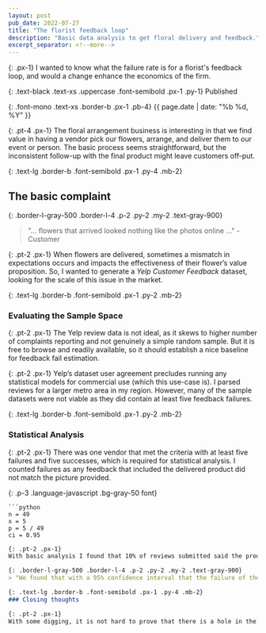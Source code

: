 ```yaml
---
layout: post
pub_date: 2022-07-27
title: "The florist feedback loop"
description: "Basic data analysis to get floral delivery and feedback."
excerpt_separator: <!--more-->
---
```


{: .px-1}
I wanted to know what the failure rate is for a florist's feedback loop, and would a change enhance the economics of the firm.
<!--more-->

{: .text-black .text-xs .uppercase .font-semibold .px-1 .py-1}
Published

{: .font-mono .text-xs .border-b .px-1 .pb-4}
{{ page.date | date: "%b %d, %Y" }}

{: .pt-4 .px-1}
The floral arrangement business is interesting in that we find value in having a vendor pick our flowers, arrange, and deliver them to our event or person. The basic process seems straightforward, but the inconsistent follow-up with the final product might leave customers off-put.

{: .text-lg .border-b .font-semibold .px-1 .py-4 .mb-2}
## The basic complaint

{: .border-l-gray-500 .border-l-4 .p-2 .py-2 .my-2 .text-gray-900}
> "... flowers that arrived looked nothing like the photos online ..." - Customer

{: .pt-2 .px-1}
When flowers are delivered, sometimes a mismatch in expectations occurs and impacts the effectiveness of their flower’s value proposition. So, I wanted to generate a *Yelp Customer Feedback* dataset, looking for the scale of this issue in the market.

{: .text-lg .border-b .font-semibold .px-1 .py-2 .mb-2}
### Evaluating the Sample Space

{: .pt-2 .px-1}
The Yelp review data is not ideal, as it skews to higher number of complaints reporting and not genuinely a simple random sample. But it is free to browse and readily available, so it should establish a nice baseline for feedback fail estimation.

{: .pt-2 .px-1}
Yelp’s dataset user agreement precludes running any statistical models for commercial use (which this use-case is). I parsed reviews for a larger metro area in my region. However, many of the sample datasets were not viable as they did contain at least five feedback failures.

{: .text-lg .border-b .font-semibold .px-1 .py-2 .mb-2}
### Statistical Analysis

{: .pt-2 .px-1}
There was one vendor that met the criteria with at least five failures and five successes, which is required for statistical analysis. I counted failures as any feedback that included the delivered product did not match the picture provided.

{: .p-3 .language-javascript .bg-gray-50 font}
```
```python
n = 49
x = 5
p = 5 / 49
ci = 0.95
```
```md
{: .pt-2 .px-1}
With basic analysis I found that 10% of reviews submitted said the product delivered from a florist failed to meet customer expectations.

{: .border-l-gray-500 .border-l-4 .p-2 .py-2 .my-2 .text-gray-900}
> "We found that with a 95% confidence interval that the failure of the florist feedback loop affects 2-18% of customers."

{: .text-lg .border-b .font-semibold .px-1 .py-4 .mb-2}
### Closing thoughts

{: .pt-2 .px-1}
With some digging, it is not hard to prove that there is a hole in the floral delivery feedback loop. Based on the reviews I reviewed, many customers crave a final review of their order before it reaches their intended audience.